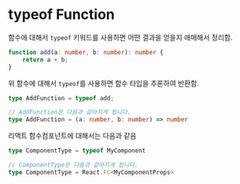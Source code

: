 # typeof Function
함수에 대해서 `typeof` 키워드를 사용하면 어떤 결과을 얻을지 애매해서 정리함.

```ts
function add(a: number, b: number): number {
    return a + b;
}
```

위 함수에 대해서 `typeof`를 사용하면 함수 타입을 추론하여 반환함.
```ts
type AddFunction = typeof add;

// AddFunction은 다음과 같아지게 됩니다.
type AddFunction = (a: number, b: number) => number
```

리액트 함수컴포넌트에 대해서는 다음과 같음
```ts
type ComponentType = typeof MyComponent

// ComponentType은 다음과 같아지게 됩니다.
type ComponentType = React.FC<MyComponentProps>
```